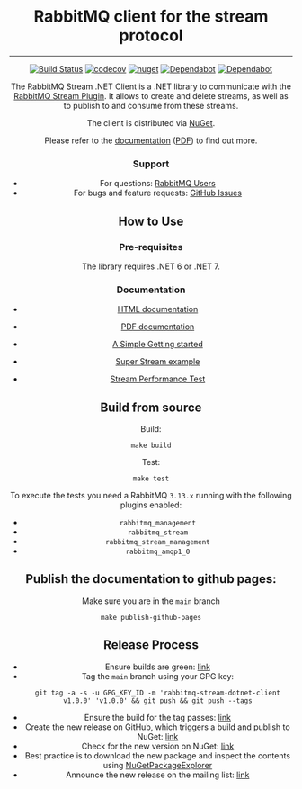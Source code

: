 
<h1 style="text-align:center;">RabbitMQ client for the stream protocol</h1>

---
<div style="text-align:center;">

[![Build Status](https://github.com/rabbitmq/rabbitmq-stream-dotnet-client/actions/workflows/main.yaml/badge.svg)](https://github.com/rabbitmq/rabbitmq-stream-dotnet-client/actions)
[![codecov](https://codecov.io/gh/rabbitmq/rabbitmq-stream-dotnet-client/branch/main/graph/badge.svg?token=OIA04ZQD79)](https://codecov.io/gh/rabbitmq/rabbitmq-stream-dotnet-client)
[![nuget](https://img.shields.io/nuget/dt/rabbitmq.stream.client)](https://www.nuget.org/packages/RabbitMQ.Stream.Client/)
[![Dependabot](https://badgen.net/badge/Dependabot/enabled/green?icon=dependabot)](https://dependabot.com/)
[![Dependabot](https://img.shields.io/discord/1092487794984755311?logo=discord)](https://rabbitmq.com/discord/)

The RabbitMQ Stream .NET Client is a .NET library to communicate with the [RabbitMQ Stream Plugin](https://rabbitmq.com/stream.html). It allows to create and delete streams, as well as to publish to and consume from these streams.


The client is distributed via [NuGet](https://www.nuget.org/packages/RabbitMQ.Stream.Client/).

Please refer to the [documentation](https://rabbitmq.github.io/rabbitmq-stream-dotnet-client/stable/htmlsingle/index.html) ([PDF](https://rabbitmq.github.io/rabbitmq-stream-dotnet-client/stable/dotnet-stream-client.pdf)) to find out more.


### Support

* For questions: [RabbitMQ Users](https://groups.google.com/forum/#!forum/rabbitmq-users)
* For bugs and feature requests:  [GitHub Issues](https://github.com/rabbitmq/rabbitmq-stream-dotnet-client/issues)

## How to Use

### Pre-requisites

The library requires .NET 6 or .NET 7.

### Documentation


- [HTML documentation](https://rabbitmq.github.io/rabbitmq-stream-dotnet-client/stable/htmlsingle/index.html)
- [PDF documentation](https://rabbitmq.github.io/rabbitmq-stream-dotnet-client/stable/dotnet-stream-client.pdf)

- [A Simple Getting started](https://github.com/rabbitmq/rabbitmq-stream-dotnet-client/blob/main/docs/Documentation/)
- [Super Stream example](https://github.com/rabbitmq/rabbitmq-stream-dotnet-client/blob/main/docs/SuperStream)
- [Stream Performance Test](https://github.com/rabbitmq/rabbitmq-stream-dotnet-client/tree/main/RabbitMQ.Stream.Client.PerfTest)




## Build from source

Build:

```shell
make build
```

Test:

```shell
make test
```

To execute the tests you need a RabbitMQ `3.13.x` running with the following plugins enabled:
- `rabbitmq_management`
- `rabbitmq_stream`
- `rabbitmq_stream_management`
- `rabbitmq_amqp1_0`


## Publish the documentation to github pages:

Make sure you are in the `main` branch

```shell
make publish-github-pages
```


## Release Process

* Ensure builds are green: [link](https://github.com/rabbitmq/rabbitmq-stream-dotnet-client/actions)
* Tag the `main` branch using your GPG key:
    ```
    git tag -a -s -u GPG_KEY_ID -m 'rabbitmq-stream-dotnet-client v1.0.0' 'v1.0.0' && git push && git push --tags
    ```
* Ensure the build for the tag passes: [link](https://github.com/rabbitmq/rabbitmq-stream-dotnet-client/actions)
* Create the new release on GitHub, which triggers a build and publish to NuGet: [link](https://github.com/rabbitmq/rabbitmq-stream-dotnet-client/releases)
* Check for the new version on NuGet: [link](https://www.nuget.org/packages/RabbitMQ.Stream.Client)
* Best practice is to download the new package and inspect the contents using [NuGetPackageExplorer](https://github.com/NuGetPackageExplorer/NuGetPackageExplorer)
* Announce the new release on the mailing list: [link](https://groups.google.com/g/rabbitmq-users)
